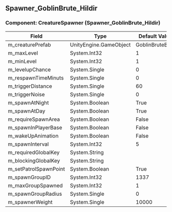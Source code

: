 ## Spawner_GoblinBrute_Hildir

### Component: CreatureSpawner (Spawner_GoblinBrute_Hildir)

|Field|Type|Default Value|
|-----|----|-------------|
|m_creaturePrefab|UnityEngine.GameObject|GoblinBruteBros|
|m_maxLevel|System.Int32|1|
|m_minLevel|System.Int32|1|
|m_levelupChance|System.Single|0|
|m_respawnTimeMinuts|System.Single|0|
|m_triggerDistance|System.Single|60|
|m_triggerNoise|System.Single|0|
|m_spawnAtNight|System.Boolean|True|
|m_spawnAtDay|System.Boolean|True|
|m_requireSpawnArea|System.Boolean|False|
|m_spawnInPlayerBase|System.Boolean|False|
|m_wakeUpAnimation|System.Boolean|False|
|m_spawnInterval|System.Int32|5|
|m_requiredGlobalKey|System.String||
|m_blockingGlobalKey|System.String||
|m_setPatrolSpawnPoint|System.Boolean|True|
|m_spawnGroupID|System.Int32|1337|
|m_maxGroupSpawned|System.Int32|1|
|m_spawnGroupRadius|System.Single|0|
|m_spawnerWeight|System.Single|10000|

